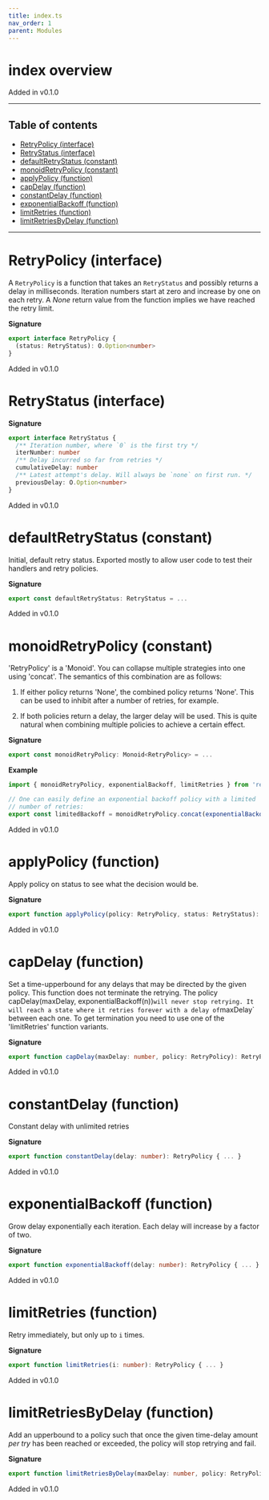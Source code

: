 ```yaml
---
title: index.ts
nav_order: 1
parent: Modules
---
```


# index overview

Added in v0.1.0

---

<h2 class="text-delta">Table of contents</h2>

- [RetryPolicy (interface)](#retrypolicy-interface)
- [RetryStatus (interface)](#retrystatus-interface)
- [defaultRetryStatus (constant)](#defaultretrystatus-constant)
- [monoidRetryPolicy (constant)](#monoidretrypolicy-constant)
- [applyPolicy (function)](#applypolicy-function)
- [capDelay (function)](#capdelay-function)
- [constantDelay (function)](#constantdelay-function)
- [exponentialBackoff (function)](#exponentialbackoff-function)
- [limitRetries (function)](#limitretries-function)
- [limitRetriesByDelay (function)](#limitretriesbydelay-function)

---

# RetryPolicy (interface)

A `RetryPolicy` is a function that takes an `RetryStatus` and
possibly returns a delay in milliseconds. Iteration numbers start
at zero and increase by one on each retry. A _None_ return value from
the function implies we have reached the retry limit.

**Signature**

```ts
export interface RetryPolicy {
  (status: RetryStatus): O.Option<number>
}
```

Added in v0.1.0

# RetryStatus (interface)

**Signature**

```ts
export interface RetryStatus {
  /** Iteration number, where `0` is the first try */
  iterNumber: number
  /** Delay incurred so far from retries */
  cumulativeDelay: number
  /** Latest attempt's delay. Will always be `none` on first run. */
  previousDelay: O.Option<number>
}
```

Added in v0.1.0

# defaultRetryStatus (constant)

Initial, default retry status. Exported mostly to allow user code
to test their handlers and retry policies.

**Signature**

```ts
export const defaultRetryStatus: RetryStatus = ...
```

Added in v0.1.0

# monoidRetryPolicy (constant)

'RetryPolicy' is a 'Monoid'. You can collapse multiple strategies into one using 'concat'.
The semantics of this combination are as follows:

1. If either policy returns 'None', the combined policy returns
   'None'. This can be used to inhibit after a number of retries,
   for example.

2. If both policies return a delay, the larger delay will be used.
   This is quite natural when combining multiple policies to achieve a
   certain effect.

**Signature**

```ts
export const monoidRetryPolicy: Monoid<RetryPolicy> = ...
```

**Example**

```ts
import { monoidRetryPolicy, exponentialBackoff, limitRetries } from 'retry-ts'

// One can easily define an exponential backoff policy with a limited
// number of retries:
export const limitedBackoff = monoidRetryPolicy.concat(exponentialBackoff(50), limitRetries(5))
```

Added in v0.1.0

# applyPolicy (function)

Apply policy on status to see what the decision would be.

**Signature**

```ts
export function applyPolicy(policy: RetryPolicy, status: RetryStatus): RetryStatus { ... }
```

Added in v0.1.0

# capDelay (function)

Set a time-upperbound for any delays that may be directed by the
given policy. This function does not terminate the retrying. The policy
capDelay(maxDelay, exponentialBackoff(n))`will never stop retrying. It will reach a state where it retries forever with a delay of`maxDelay`
between each one. To get termination you need to use one of the
'limitRetries' function variants.

**Signature**

```ts
export function capDelay(maxDelay: number, policy: RetryPolicy): RetryPolicy { ... }
```

Added in v0.1.0

# constantDelay (function)

Constant delay with unlimited retries

**Signature**

```ts
export function constantDelay(delay: number): RetryPolicy { ... }
```

Added in v0.1.0

# exponentialBackoff (function)

Grow delay exponentially each iteration.
Each delay will increase by a factor of two.

**Signature**

```ts
export function exponentialBackoff(delay: number): RetryPolicy { ... }
```

Added in v0.1.0

# limitRetries (function)

Retry immediately, but only up to `i` times.

**Signature**

```ts
export function limitRetries(i: number): RetryPolicy { ... }
```

Added in v0.1.0

# limitRetriesByDelay (function)

Add an upperbound to a policy such that once the given time-delay
amount _per try_ has been reached or exceeded, the policy will stop
retrying and fail.

**Signature**

```ts
export function limitRetriesByDelay(maxDelay: number, policy: RetryPolicy): RetryPolicy { ... }
```

Added in v0.1.0
